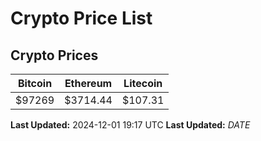 # Crypto Price List

## Crypto Prices
| Bitcoin | Ethereum | Litecoin |
| ------- | -------- | -------- |
| $97269 | $3714.44 | $107.31 |
**Last Updated:** 2024-12-01 19:17 UTC
**Last Updated:** $DATE$
